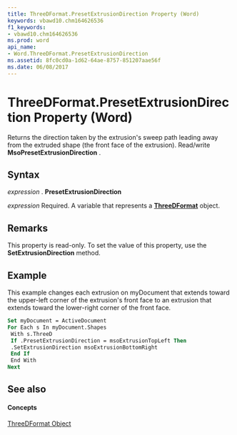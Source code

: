 ```yaml
---
title: ThreeDFormat.PresetExtrusionDirection Property (Word)
keywords: vbawd10.chm164626536
f1_keywords:
- vbawd10.chm164626536
ms.prod: word
api_name:
- Word.ThreeDFormat.PresetExtrusionDirection
ms.assetid: 8fc0cd0a-1d62-64ae-8757-851207aae56f
ms.date: 06/08/2017
---
```



# ThreeDFormat.PresetExtrusionDirection Property (Word)

Returns the direction taken by the extrusion's sweep path leading away from the extruded shape (the front face of the extrusion). Read/write  **MsoPresetExtrusionDirection** .


## Syntax

 _expression_ . **PresetExtrusionDirection**

 _expression_ Required. A variable that represents a **[ThreeDFormat](Word.ThreeDFormat.md)** object.


## Remarks

This property is read-only. To set the value of this property, use the  **SetExtrusionDirection** method.


## Example

This example changes each extrusion on myDocument that extends toward the upper-left corner of the extrusion's front face to an extrusion that extends toward the lower-right corner of the front face.


```vb
Set myDocument = ActiveDocument 
For Each s In myDocument.Shapes 
 With s.ThreeD 
 If .PresetExtrusionDirection = msoExtrusionTopLeft Then 
 .SetExtrusionDirection msoExtrusionBottomRight 
 End If 
 End With 
Next
```


## See also


#### Concepts


[ThreeDFormat Object](Word.ThreeDFormat.md)

